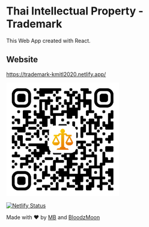 # Thai Intellectual Property - Trademark
This Web App created with React.

## Website
https://trademark-kmitl2020.netlify.app/

<img src="https://github.com/thanapat722/ThaiIntellectual-TrademarkLaw/blob/master/site-qr.png" width="300px" height="300px"/>

[![Netlify Status](https://api.netlify.com/api/v1/badges/9679d8d0-c80b-45b1-98c1-61f6ef9efd21/deploy-status)](https://app.netlify.com/sites/trademark-kmitl2020/deploys)

Made with ❤ by [MB](https://github.com/thanapat722) and [BloodzMoon](https://github.com/bloodzmoon)
